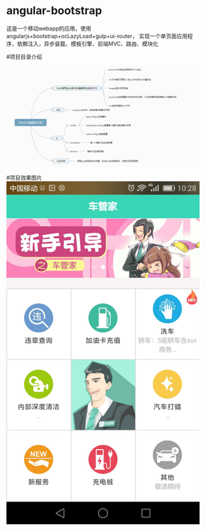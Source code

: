 # angular-bootstrap
这是一个移动webapp的应用，使用angularjs+bootstrap+ocLazyLoad+gulp+ui-router，
实现一个单页面应用程序，依赖注入，异步装载、模板引擎、前端MVC、路由、模块化

#项目目录介绍

![](https://github.com/antbrothers/angular-bootstrap/blob/master/images/%E5%89%8D%E7%AB%AF%E6%9E%84%E5%BB%BA.png)

#项目效果图片
![](https://github.com/antbrothers/angular-bootstrap/blob/master/images/xm.jpg)
